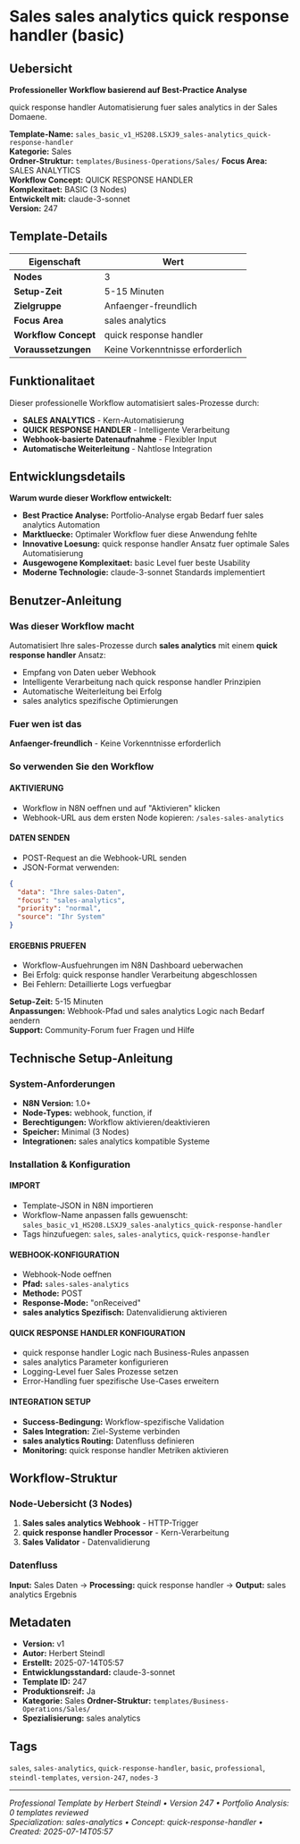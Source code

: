 # Sales sales analytics quick response handler (basic)

## Uebersicht

**Professioneller Workflow basierend auf Best-Practice Analyse**

quick response handler Automatisierung fuer sales analytics in der Sales Domaene.

**Template-Name:** `sales_basic_v1_HS208.LSXJ9_sales-analytics_quick-response-handler`  
**Kategorie:** Sales  
**Ordner-Struktur:** `templates/Business-Operations/Sales/`
**Focus Area:** SALES ANALYTICS  
**Workflow Concept:** QUICK RESPONSE HANDLER  
**Komplexitaet:** BASIC (3 Nodes)  
**Entwickelt mit:** claude-3-sonnet  
**Version:** 247

## Template-Details

| **Eigenschaft** | **Wert** |
|------------------|----------|
| **Nodes** | 3 |
| **Setup-Zeit** | 5-15 Minuten |
| **Zielgruppe** | Anfaenger-freundlich |
| **Focus Area** | sales analytics |
| **Workflow Concept** | quick response handler |
| **Voraussetzungen** | Keine Vorkenntnisse erforderlich |

## Funktionalitaet

Dieser professionelle Workflow automatisiert sales-Prozesse durch:
- **SALES ANALYTICS** - Kern-Automatisierung
- **QUICK RESPONSE HANDLER** - Intelligente Verarbeitung
- **Webhook-basierte Datenaufnahme** - Flexibler Input
- **Automatische Weiterleitung** - Nahtlose Integration



## Entwicklungsdetails

**Warum wurde dieser Workflow entwickelt:**
- **Best Practice Analyse:** Portfolio-Analyse ergab Bedarf fuer sales analytics Automation
- **Marktluecke:** Optimaler Workflow fuer diese Anwendung fehlte
- **Innovative Loesung:** quick response handler Ansatz fuer optimale Sales Automatisierung
- **Ausgewogene Komplexitaet:** basic Level fuer beste Usability
- **Moderne Technologie:** claude-3-sonnet Standards implementiert

## Benutzer-Anleitung

### Was dieser Workflow macht
Automatisiert Ihre sales-Prozesse durch **sales analytics** mit einem **quick response handler** Ansatz:
- Empfang von Daten ueber Webhook
- Intelligente Verarbeitung nach quick response handler Prinzipien
- Automatische Weiterleitung bei Erfolg
- sales analytics spezifische Optimierungen

### Fuer wen ist das
**Anfaenger-freundlich** - Keine Vorkenntnisse erforderlich

### So verwenden Sie den Workflow

#### AKTIVIERUNG
- Workflow in N8N oeffnen und auf "Aktivieren" klicken
- Webhook-URL aus dem ersten Node kopieren: `/sales-sales-analytics`

#### DATEN SENDEN
- POST-Request an die Webhook-URL senden
- JSON-Format verwenden:
```json
{
  "data": "Ihre sales-Daten",
  "focus": "sales-analytics",
  "priority": "normal",
  "source": "Ihr System"
}
```

#### ERGEBNIS PRUEFEN
- Workflow-Ausfuehrungen im N8N Dashboard ueberwachen
- Bei Erfolg: quick response handler Verarbeitung abgeschlossen
- Bei Fehlern: Detaillierte Logs verfuegbar

**Setup-Zeit:** 5-15 Minuten  
**Anpassungen:** Webhook-Pfad und sales analytics Logic nach Bedarf aendern  
**Support:** Community-Forum fuer Fragen und Hilfe

## Technische Setup-Anleitung

### System-Anforderungen
- **N8N Version:** 1.0+ 
- **Node-Types:** webhook, function, if
- **Berechtigungen:** Workflow aktivieren/deaktivieren
- **Speicher:** Minimal (3 Nodes)
- **Integrationen:** sales analytics kompatible Systeme

### Installation & Konfiguration

#### IMPORT
- Template-JSON in N8N importieren
- Workflow-Name anpassen falls gewuenscht: `sales_basic_v1_HS208.LSXJ9_sales-analytics_quick-response-handler`
- Tags hinzufuegen: `sales`, `sales-analytics`, `quick-response-handler`

#### WEBHOOK-KONFIGURATION
- Webhook-Node oeffnen
- **Pfad:** `sales-sales-analytics`
- **Methode:** POST
- **Response-Mode:** "onReceived"
- **sales analytics Spezifisch:** Datenvalidierung aktivieren

#### QUICK RESPONSE HANDLER KONFIGURATION
- quick response handler Logic nach Business-Rules anpassen
- sales analytics Parameter konfigurieren
- Logging-Level fuer Sales Prozesse setzen
- Error-Handling fuer spezifische Use-Cases erweitern

#### INTEGRATION SETUP
- **Success-Bedingung:** Workflow-spezifische Validation
- **Sales Integration:** Ziel-Systeme verbinden
- **sales analytics Routing:** Datenfluss definieren
- **Monitoring:** quick response handler Metriken aktivieren

## Workflow-Struktur

### Node-Uebersicht (3 Nodes)

1. **Sales sales analytics Webhook** - HTTP-Trigger
2. **quick response handler Processor** - Kern-Verarbeitung
3. **Sales Validator** - Datenvalidierung








### Datenfluss
**Input:** Sales Daten -> **Processing:** quick response handler -> **Output:** sales analytics Ergebnis

## Metadaten

- **Version:** v1
- **Autor:** Herbert Steindl
- **Erstellt:** 2025-07-14T05:57
- **Entwicklungsstandard:** claude-3-sonnet
- **Template ID:** 247
- **Produktionsreif:** Ja
- **Kategorie:** Sales
**Ordner-Struktur:** `templates/Business-Operations/Sales/`
- **Spezialisierung:** sales analytics

## Tags

`sales`, `sales-analytics`, `quick-response-handler`, `basic`, `professional`, `steindl-templates`, `version-247`, `nodes-3`

---

*Professional Template by Herbert Steindl • Version 247 • Portfolio Analysis: 0 templates reviewed*  
*Specialization: sales-analytics • Concept: quick-response-handler • Created: 2025-07-14T05:57*